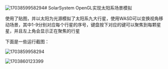 ![1703859958294](https://github.com/ziyuchuu/graphics2023/assets/150325912/40923a5c-ba9b-4ee5-8a40-e2af5c524ef9)# SolarSystem
OpenGL实现太阳系场景模拟

使用了贴图，并以太阳为光源模拟了太阳系九大行星，使用WASD可以变换视角移动场景，其中1-9分别对应每个行星的序号，键盘按下对应的键可以聚焦到每颗星星，并且左上角会显示正在聚焦的行星

下面是一些运行截图：

![1703859958294](https://github.com/ziyuchuu/graphics2023/assets/150325912/7c6af1c2-6989-4573-a5f3-cb1e6bea9325)


![1703860123399](https://github.com/ziyuchuu/graphics2023/assets/150325912/21abe40d-2672-4759-93c4-093ff13a1cc4)
